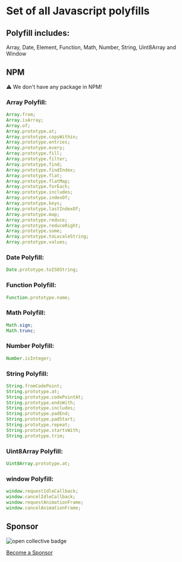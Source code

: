 # Set of all Javascript polyfills

## Polyfill includes:

Array, Date, Element, Function, Math, Number, String, Uint8Array and Window

## NPM

⚠️ We don't have any package in NPM!

### Array Polyfill:

```js
Array.from;
Array.isArray;
Array.of;
Array.prototype.at;
Array.prototype.copyWithin;
Array.prototype.entries;
Array.prototype.every;
Array.prototype.fill;
Array.prototype.filter;
Array.prototype.find;
Array.prototype.findIndex;
Array.prototype.flat;
Array.prototype.flatMap;
Array.prototype.forEach;
Array.prototype.includes;
Array.prototype.indexOf;
Array.prototype.keys;
Array.prototype.lastIndexOf;
Array.prototype.map;
Array.prototype.reduce;
Array.prototype.reduceRight;
Array.prototype.some;
Array.prototype.toLocaleString;
Array.prototype.values;
```

### Date Polyfill:

```js
Date.prototype.toISOString;
```

### Function Polyfill:

```js
Function.prototype.name;
```

### Math Polyfill:

```js
Math.sign;
Math.trunc;
```

### Number Polyfill:

```js
Number.isInteger;
```

### String Polyfill:

```js
String.fromCodePoint;
String.prototype.at;
String.prototype.codePointAt;
String.prototype.endsWith;
String.prototype.includes;
String.prototype.padEnd;
String.prototype.padStart;
String.prototype.repeat;
String.prototype.startsWith;
String.prototype.trim;
```

### Uint8Array Polyfill:

```js
Uint8Array.prototype.at;
```

### window Polyfill:

```js
window.requestIdleCallback;
window.cancelIdleCallback;
window.requestAnimationFrame;
window.cancelAnimationFrame;
```

## Sponsor

<img alt="open collective badge" src="https://opencollective.com/polyfill/tiers/sponsor/badge.svg?label=sponsor&color=brightgreen" />

[Become a Sponsor](https://opencollective.com/polyfill)
